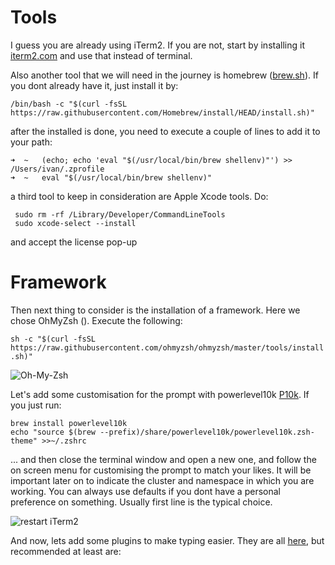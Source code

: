 
# Tools

I guess you are already using iTerm2. If you are not, start by installing it [iterm2.com](https://iterm2.com) and use that instead of terminal.

Also another tool that we will need in the journey is homebrew ([brew.sh](https://brew.sh)). If you dont already have it, just install it by:

```/bin/bash -c "$(curl -fsSL https://raw.githubusercontent.com/Homebrew/install/HEAD/install.sh)"```

after the installed is done, you need to execute a couple of lines to add it to your path:

```
➜  ~   (echo; echo 'eval "$(/usr/local/bin/brew shellenv)"') >> /Users/ivan/.zprofile
➜  ~   eval "$(/usr/local/bin/brew shellenv)"
```

a third tool to keep in consideration are Apple Xcode tools. Do:

```
 sudo rm -rf /Library/Developer/CommandLineTools
 sudo xcode-select --install
```
and accept the license pop-up

# Framework

Then next thing to consider is the installation of a framework. Here we chose OhMyZsh (). Execute the following:

```sh -c "$(curl -fsSL https://raw.githubusercontent.com/ohmyzsh/ohmyzsh/master/tools/install.sh)"```

![Oh-My-Zsh](image-1.png)

Let's add some customisation for the prompt with powerlevel10k [P10k](https://github.com/romkatv/powerlevel10k#meslo-nerd-font-patched-for-powerlevel10k). If you just run:

```
brew install powerlevel10k
echo "source $(brew --prefix)/share/powerlevel10k/powerlevel10k.zsh-theme" >>~/.zshrc
```
... and then close the terminal window and open a new one, and follow the on screen menu for customising the prompt to match your likes. It will be important later on to indicate the cluster and namespace in which you are working. You can always use defaults if you dont have a personal preference on something. Usually first line is the typical choice.

![restart iTerm2](image.png)

And now, lets add some plugins to make typing easier. They are all [here](https://github.com/ohmyzsh/ohmyzsh/tree/master/plugins), but recommended at least are:



